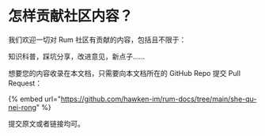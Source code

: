 # 怎样贡献社区内容？

我们欢迎一切对 Rum 社区有贡献的内容，包括且不限于：

知识科普，踩坑分享，改进意见，新点子……

想要您的内容收录在本文档，只需要向本文档所在的 GitHub Repo 提交 Pull Request：

{% embed url="https://github.com/hawken-im/rum-docs/tree/main/she-qu-nei-rong" %}

提交原文或者链接均可。
